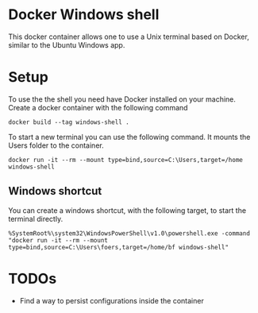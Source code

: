 # Docker Windows shell
This docker container allows one to use a Unix terminal based on Docker, similar to the Ubuntu Windows app.

# Setup
To use the the shell you need have Docker installed on your machine.
Create a docker container with the following command

```
docker build --tag windows-shell .
```

To start a new terminal you can use the following command. It mounts the Users folder to the container.

```
docker run -it --rm --mount type=bind,source=C:\Users,target=/home windows-shell
```

## Windows shortcut
You can create a windows shortcut, with the following target, to start the terminal directly.

```
%SystemRoot%\system32\WindowsPowerShell\v1.0\powershell.exe -command "docker run -it --rm --mount type=bind,source=C:\Users\foers,target=/home/bf windows-shell"
```

# TODOs
- Find a way to persist configurations inside the container
